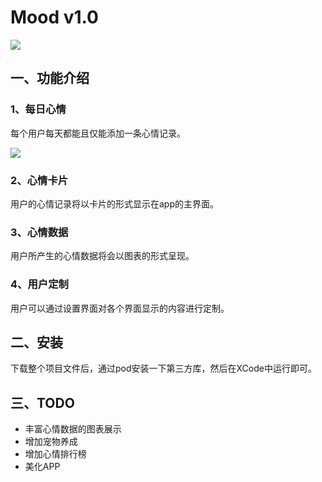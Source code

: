 # Mood v1.0
![](http://olrdynjoh.bkt.clouddn.com/icon-83.5@2x.png)

## 一、功能介绍

### 1、每日心情

每个用户每天都能且仅能添加一条心情记录。

![](http://olrdynjoh.bkt.clouddn.com/IMG_2074.PNG)

### 2、心情卡片

用户的心情记录将以卡片的形式显示在app的主界面。



### 3、心情数据

用户所产生的心情数据将会以图表的形式呈现。



### 4、用户定制

用户可以通过设置界面对各个界面显示的内容进行定制。



## 二、安装

下载整个项目文件后，通过pod安装一下第三方库，然后在XCode中运行即可。



## 三、TODO

- 丰富心情数据的图表展示
- 增加宠物养成
- 增加心情排行榜
- 美化APP











